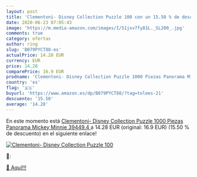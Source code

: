 ```yaml
---
layout: post
title: 'Clementoni- Disney Collection Puzzle 100 con un 15.50 % de descuento'
date: 2020-06-23 07:05:43
image: 'https://m.media-amazon.com/images/I/51jxv7fy81L._SL200_.jpg'
comments: true
category: ofertas
author: ring
slug: 'B079PYCT88-es'
actualPrice: 14.28 EUR
currency: EUR
price: 14.28
comparePrice: 16.9 EUR
prodname: 'Clementoni- Disney Collection Puzzle 1000 Piezas Panorama Mickey Minnie  39449.4 '
country: 'es'
flag: '🇪🇸'
buyurl: 'https://www.amazon.es/dp/B079PYCT88/?tag=tolees-21'
descuento: '15.50'
average: '14.28'
---
```


En este momento está [Clementoni- Disney Collection Puzzle 1000 Piezas Panorama Mickey Minnie  39449.4 ](https://www.amazon.es/dp/B079PYCT88/?tag=tolees-21) a 14.28 EUR (original: 16.9 EUR) (15.50 %  de descuento) en el siguiente enlace!

[![Clementoni- Disney Collection Puzzle 100](https://m.media-amazon.com/images/I/51jxv7fy81L._SL200_.jpg)](https://www.amazon.es/dp/B079PYCT88/?tag=tolees-21)

🔎:


[🛒 Aquí!!!](https://www.amazon.es/dp/B079PYCT88/?tag=tolees-21)
